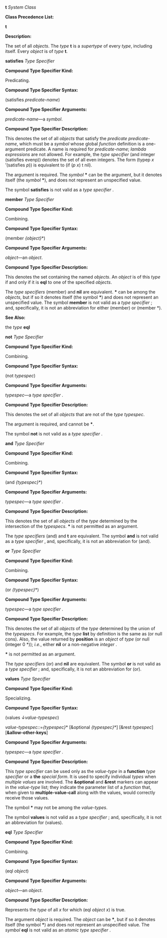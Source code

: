 **t** *System Class* 



**Class Precedence List:** 



**t** 



**Description:** 



The set of all *objects*. The *type* **t** is a *supertype* of every *type*, including itself. Every *object* is of *type* **t**. 



**satisfies** *Type Specifier* 



**Compound Type Specifier Kind:** 



Predicating. 



**Compound Type Specifier Syntax:** 



(satisfies *predicate-name*) 



**Compound Type Specifier Arguments:** 



*predicate-name*—a *symbol*. 



**Compound Type Specifier Description:** 



This denotes the set of all *objects* that satisfy the *predicate predicate-name*, which must be a *symbol* whose global *function* definition is a one-argument predicate. A name is required for *predicate-name*; *lambda expressions* are not allowed. For example, the *type specifier* (and integer (satisfies evenp)) denotes the set of all even integers. The form (typep *x* ’(satisfies *p*)) is equivalent to (if (*p x*) t nil).  







The argument is required. The *symbol* **\*** can be the argument, but it denotes itself (the *symbol* **\***), and does not represent an unspecified value. 



The symbol **satisfies** is not valid as a *type specifier* . 



**member** *Type Specifier* 



**Compound Type Specifier Kind:** 



Combining. 



**Compound Type Specifier Syntax:** 



(member *\{object\}*\*) 



**Compound Type Specifier Arguments:** 



*object*—an *object*. 



**Compound Type Specifier Description:** 



This denotes the set containing the named *objects*. An *object* is of this *type* if and only if it is **eql** to one of the specified *objects*. 



The *type specifiers* (member) and **nil** are equivalent. **\*** can be among the *objects*, but if so it denotes itself (the symbol **\***) and does not represent an unspecified value. The symbol **member** is not valid as a *type specifier* ; and, specifically, it is not an abbreviation for either (member) or (member \*). 



**See Also:** 



the *type* **eql** 



**not** *Type Specifier* 



**Compound Type Specifier Kind:** 



Combining. 



**Compound Type Specifier Syntax:** 



(not *typespec*) 



**Compound Type Specifier Arguments:** 



*typespec*—a *type specifier* .  







**Compound Type Specifier Description:** 



This denotes the set of all *objects* that are not of the *type typespec*. 



The argument is required, and cannot be **\***. 



The symbol **not** is not valid as a *type specifier* . 



**and** *Type Specifier* 



**Compound Type Specifier Kind:** 



Combining. 



**Compound Type Specifier Syntax:** 



(and *\{typespec\}*\*) 



**Compound Type Specifier Arguments:** 



*typespec*—a *type specifier* . 



**Compound Type Specifier Description:** 



This denotes the set of all *objects* of the *type* determined by the intersection of the *typespecs*. **\*** is not permitted as an argument. 



The *type specifiers* (and) and **t** are equivalent. The symbol **and** is not valid as a *type specifier* , and, specifically, it is not an abbreviation for (and). 



**or** *Type Specifier* 



**Compound Type Specifier Kind:** 



Combining. 



**Compound Type Specifier Syntax:** 



(or *\{typespec\}*\*) 



**Compound Type Specifier Arguments:** 



*typespec*—a *type specifier* .  







**Compound Type Specifier Description:** 



This denotes the set of all *objects* of the *type* determined by the union of the *typespecs*. For example, the *type* **list** by definition is the same as (or null cons). Also, the value returned by **position** is an *object* of *type* (or null (integer 0 \*)); *i.e.*, either **nil** or a non-negative *integer* . 



**\*** is not permitted as an argument. 



The *type specifiers* (or) and **nil** are equivalent. The symbol **or** is not valid as a *type specifier* ; and, specifically, it is not an abbreviation for (or). 



**values** *Type Specifier* 



**Compound Type Specifier Kind:** 



Specializing. 



**Compound Type Specifier Syntax:** 



(values *↓value-typespec*) 



*value-typespec::*=*\{typespec\}*\* [&amp;optional *\{typespec\}*\*] [&amp;rest *typespec*] [**&amp;allow-other-keys**] 



**Compound Type Specifier Arguments:** 



*typespec*—a *type specifier* . 



**Compound Type Specifier Description:** 



This *type specifier* can be used only as the *value-type* in a **function** *type specifier* or a **the** *special form*. It is used to specify individual *types* when *multiple values* are involved. The **&amp;optional** and **&amp;rest** markers can appear in the *value-type* list; they indicate the parameter list of a *function* that, when given to **multiple-value-call** along with the values, would correctly receive those values. 



The symbol **\*** may not be among the *value-types*. 



The symbol **values** is not valid as a *type specifier* ; and, specifically, it is not an abbreviation for (values).  







**eql** *Type Specifier* 



**Compound Type Specifier Kind:** 



Combining. 



**Compound Type Specifier Syntax:** 



(eql *object*) 



**Compound Type Specifier Arguments:** 



*object*—an *object*. 



**Compound Type Specifier Description:** 



Represents the *type* of all *x* for which (eql *object x*) is true. 



The argument *object* is required. The *object* can be **\***, but if so it denotes itself (the symbol **\***) and does not represent an unspecified value. The *symbol* **eql** is not valid as an *atomic type specifier* . 



